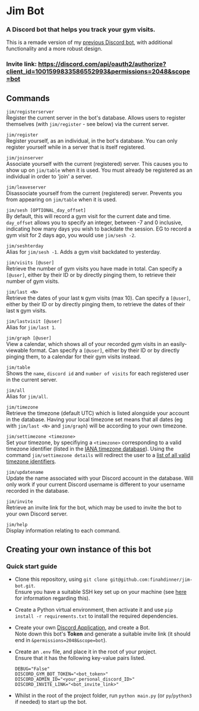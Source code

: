 # Jim Bot
### A Discord bot that helps you track your gym visits.

This is a remade version of my [previous Discord bot](https://github.com/finahdinner/discord-gym-bot), with additional functionality and a more robust design.

### Invite link: <b>https://discord.com/api/oauth2/authorize?client_id=1001599833586552993&permissions=2048&scope=bot</b>


## Commands

`jim/registerserver`<br>
Register the current server in the bot's database. Allows users to register themselves (with `jim/register` - see below) via the current server.

`jim/register`<br>
Register yourself, as an individual, in the bot's database. You can only register yourself while in a server that is itself registered.

`jim/joinserver`<br>
Associate yourself with the current (registered) server. This causes you to show up on `jim/table` when it is used. You must already be registered as an individual in order to 'join' a server.

`jim/leaveserver`<br>
Disassociate yourself from the current (registered) server. Prevents you from appearing on `jim/table` when it is used.

`jim/sesh [OPTIONAL_day_offset]`<br>
By default, this will record a gym visit for the current date and time. `day_offset` allows you to specify an integer, between -7 and 0 inclusive, indicating how many days you wish to backdate the session. EG to record a gym visit for 2 days ago, you would use `jim/sesh -2`.

`jim/seshterday`<br>
Alias for `jim/sesh -1`. Adds a gym visit backdated to yesterday.

`jim/visits [@user]`<br>
Retrieve the number of gym visits you have made in total. Can specify a `[@user]`, either by their ID or by directly pinging them, to retrieve their number of gym visits.

`jim/last <N>`<br>
Retrieve the dates of your last `N` gym visits (max 10). Can specify a `[@user]`, either by their ID or by directly pinging them, to retrieve the dates of their last `N` gym visits.

`jim/lastvisit [@user]`<br>
Alias for `jim/last 1`.

`jim/graph [@user]`<br>
View a calendar, which shows all of your recorded gym visits in an easily-viewable format. Can specify a `[@user]`, either by their ID or by directly pinging them, to a calendar for their gym visits instead.

`jim/table`<br>
Shows the `name`, `discord id` and `number of visits` for each registered user in the current server.

`jim/all`<br>
Alias for `jim/all`.

`jim/timezone`<br>
Retrieve the timezone (default UTC) which is listed alongside your account in the database. Having your local timezone set means that all dates (eg with `jim/last <N>` and `jim/graph`) will be according to your own timezone.

`jim/settimezone <timezone>`<br>
Set your timezone, by specifiying a `<timezone>` corresponding to a valid timezone identifier (listed in the [IANA timezone database](https://en.wikipedia.org/wiki/Tz_database)). Using the command `jim/settimezone details` will redirect the user to a [list of all valid timezone identifiers](https://en.wikipedia.org/wiki/List_of_tz_database_time_zones).

`jim/updatename`<br>
Update the name associated with your Discord account in the database. Will only work if your current Discord username is different to your username recorded in the database.

`jim/invite`<br>
Retrieve an invite link for the bot, which may be used to invite the bot to your own Discord server.

`jim/help`<br>
Display information relating to each command.


## Creating your own instance of this bot

### Quick start guide

- Clone this repository, using `git clone git@github.com:finahdinner/jim-bot.git`.<br>
Ensure you have a suitable SSH key set up on your machine (see [here](https://docs.github.com/en/authentication/connecting-to-github-with-ssh) for information regarding this).
- Create a Python virtual environment, then activate it and use `pip install -r requirements.txt` to install the required dependencies.
- Create your own [Discord Application](https://discord.com/developers/applications), and create a Bot.<br>
Note down this bot's **Token** and generate a suitable invite link (it should end in `&permissions=2048&scope=bot`).
- Create an `.env` file, and place it in the root of your project.<br>
Ensure that it has the following key-value pairs listed.

    ```
    DEBUG="False"
    DISCORD_GYM_BOT_TOKEN="<bot_token>"
    DISCORD_ADMIN_ID="<your_personal_discord_ID>"
    DISCORD_INVITE_LINK="<bot_invite_link>"
    ```
- Whilst in the root of the project folder, run `python main.py` (or `py`/`python3` if needed) to start up the bot.
    